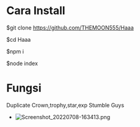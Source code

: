 # Cara Install
$git clone https://github.com/THEMOON555/Haaa

$cd Haaa

$npm i

$node index

# Fungsi 
Duplicate Crown,trophy,star,exp Stumble Guys

- ![Screenshot_20220708-163413.png](https://user-images.githubusercontent.com/108716811/177952166-6fc7a74f-52d5-4432-8667-55e677aaf19b.png)
